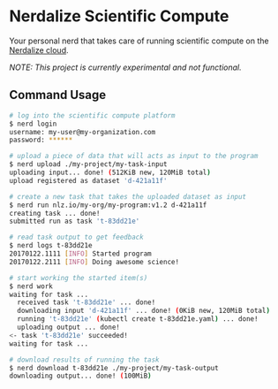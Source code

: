 # Nerdalize Scientific Compute
Your personal nerd that takes care of running scientific compute on the [Nerdalize cloud](http://nerdalize.com/cloud/).

_NOTE: This project is currently experimental and not functional._

## Command Usage

```bash
# log into the scientific compute platform
$ nerd login                              
username: my-user@my-organization.com
password: ******

# upload a piece of data that will acts as input to the program
$ nerd upload ./my-project/my-task-input
uploading input... done! (512KiB new, 120MiB total)
upload registered as dataset 'd-421a11f'

# create a new task that takes the uploaded dataset as input
$ nerd run nlz.io/my-org/my-program:v1.2 d-421a11f
creating task ... done!
submitted run as task 't-83dd21e'

# read task output to get feedback
$ nerd logs t-83dd21e
20170122.1111 [INFO] Started program
20170122.2111 [INFO] Doing awesome science!

# start working the started item(s)
$ nerd work
waiting for task ...
  received task 't-83dd21e' ... done!
  downloading input 'd-421a11f' ... done! (0KiB new, 120MiB total)
  running 't-83dd21e' (kubectl create t-83dd21e.yaml) ... done!
  uploading output ... done!  
<- task 't-83dd21e' succeeded!
waiting for task ...

# download results of running the task
$ nerd download t-83dd21e ./my-project/my-task-output
downloading output... done! (100MiB)
```
